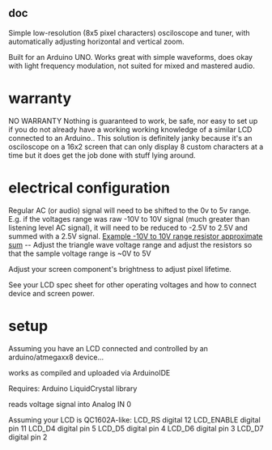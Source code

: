## doc
Simple low-resolution (8x5 pixel characters) osciloscope and tuner, with automatically adjusting horizontal and vertical zoom.

Built for an Arduino UNO. Works great with simple waveforms, does okay with light frequency modulation, not suited for mixed and mastered audio.

# warranty
NO WARRANTY
Nothing is guaranteed to work, be safe, nor easy to set up if you do not already have a working working knowledge of a similar LCD connected to an Arduino.. This solution is definitely janky because it's an osciloscope on a 16x2 screen that can only display 8 custom characters at a time but it does get the job done with stuff lying around.

# electrical configuration
Regular AC (or audio) signal will need to be shifted to the 0v to 5v range. E.g. if the voltages range was raw -10V to 10V signal (much greater than listening level AC signal), it will need to be reduced to -2.5V to 2.5V and summed with a 2.5V signal.
[Example -10V to 10V range resistor approximate sum](https://falstad.com/circuit/circuitjs.html?ctz=CQAgjCAMB0l3BWcMBMcUHYMGZIA4UA2ATmIxAUgpABZsKBTAWjDACgAlEJwmkNPNzApBAqCHo0qYKrKjQEbAE7de-fLVEaquSJ241B2NEOESTcqdTkxFKpofNU1xuWEpsA7pvWDhojBQoLxAXE39+QOCVFARCSKCwDHjMIJ04NgB5cBEEnKNCQVk2AA9ubELwQkkq+L4UPhZIADUAHQBnABcAew6ZNvalAEMAOwBzBg6hgFcAEwBLXvb2+bGRoYAbNjH+OLzY+Nw+Yu8I1PBkvL1ukHI1KiliP1loCGk2G+dj2kgn5HkIBA0hI2EA) -- Adjust the triangle wave voltage range and adjust the resistors so that the sample voltage range is ~0V to 5V

Adjust your screen component's brightness to adjust pixel lifetime.

See your LCD spec sheet for other operating voltages and how to connect device and screen power.

# setup
Assuming you have an LCD connected and controlled by an arduino/atmegaxx8 device...

works as compiled and uploaded via ArduinoIDE

Requires: Arduino LiquidCrystal library

reads voltage signal into Analog IN 0

Assuming your LCD is QC1602A-like:
LCD_RS digital 12
LCD_ENABLE digital pin 11
LCD_D4 digital pin 5
LCD_D5 digital pin 4
LCD_D6 digital pin 3
LCD_D7 digital pin 2
